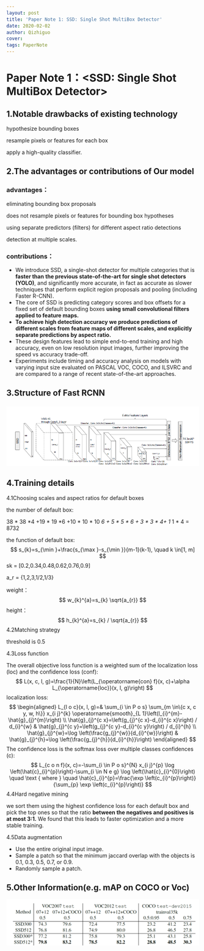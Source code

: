 ```yaml
---
layout: post
title: 'Paper Note 1: SSD: Single Shot MultiBox Detector'
date: 2020-02-02
author: Qizhiguo
cover: 
tags: PaperNote
---
```


# Paper Note 1：<SSD: Single Shot MultiBox Detector>

## 1.Notable drawbacks of existing technology


hypothesize bounding boxes

resample pixels or features for each box

apply a high-quality classifier.

## 2.The advantages or contributions of Our model

### **advantages：**

 eliminating bounding box proposals 

does not resample pixels or features for bounding box hypotheses

using separate predictors (filters) for different aspect ratio detections

detection at multiple scales.

### **contributions**：

- We introduce SSD, a single-shot detector for multiple categories that is **faster than**
  **the previous state-of-the-art for single shot detectors (YOLO)**, and significantly
  more accurate, in fact as accurate as slower techniques that perform explicit region
  proposals and pooling (including Faster R-CNN).
- The core of SSD is predicting category scores and box offsets for a fixed set of
  default bounding boxes **using small convolutional filters applied to feature maps.**
- **To achieve high detection accuracy we produce predictions of different scales from**
  **feature maps of different scales, and explicitly separate predictions by aspect ratio.**
- These design features lead to simple end-to-end training and high accuracy, even
  on low resolution input images, further improving the speed vs accuracy trade-off.
- Experiments include timing and accuracy analysis on models with varying input
  size evaluated on PASCAL VOC, COCO, and ILSVRC and are compared to a
  range of recent state-of-the-art approaches.

## 3.Structure of Fast RCNN

### 

![image-20200201202132544](https://raw.githubusercontent.com/Qzgfather/Qzgfather.github.io/master/assets/img/ssd-net.png)



### 

## 4.Training details

4.1Choosing scales and aspect ratios for default boxes

the number of default box:

38 * 38 *4 +19 * 19 *6 +10 * 10 * 10 *6 + 5 * 5 * 6  + 3 * 3  * 4+ 1* 1 * 4 = 8732

the function of default box:
$$
s_{k}=s_{\min }+\frac{s_{\max }-s_{\min }}{m-1}(k-1), \quad k \in[1, m]
$$
sk = [0.2,0.34,0.48,0.62,0.76,0.9]

a_r = {1,2,3,1/2,1/3} 

weight：
$$
w_{k}^{a}=s_{k} \sqrt{a_{r}}
$$
height：
$$
h_{k}^{a}=s_{k} / \sqrt{a_{r}}
$$
4.2Matching strategy

threshold is 0.5

4.3Loss function

The overall objective loss function is a weighted sum of the localization loss (loc) and the confidence loss (conf):
$$
L(x, c, l, g)=\frac{1}{N}\left(L_{\operatorname{con} f}(x, c)+\alpha L_{\operatorname{loc}}(x, l, g)\right)
$$
localization loss:
$$
\begin{aligned}
L_{l o c}(x, l, g)=& \sum_{i \in P o s} \sum_{m \in\{c x, c y, w, h\}} x_{i j}^{k} \operatorname{smooth}_{L 1}\left(l_{i}^{m}-\hat{g}_{j}^{m}\right) \\
\hat{g}_{j}^{c x}=\left(g_{j}^{c x}-d_{i}^{c x}\right) / d_{i}^{w} & \hat{g}_{j}^{c y}=\left(g_{j}^{c y}-d_{i}^{c y}\right) / d_{i}^{h} \\
\hat{g}_{j}^{w}=\log \left(\frac{g_{j}^{w}}{d_{i}^{w}}\right) & \hat{g}_{j}^{h}=\log \left(\frac{g_{j}^{h}}{d_{i}^{h}}\right)
\end{aligned}
$$
The confidence loss is the softmax loss over multiple classes confidences (c):
$$
L_{c o n f}(x, c)=-\sum_{i \in P o s}^{N} x_{i j}^{p} \log \left(\hat{c}_{i}^{p}\right)-\sum_{i \in N e g} \log \left(\hat{c}_{i}^{0}\right) \quad \text { where } \quad \hat{c}_{i}^{p}=\frac{\exp \left(c_{i}^{p}\right)}{\sum_{p} \exp \left(c_{i}^{p}\right)}
$$
4.4Hard negative mining

we sort them using the highest confidence loss for each default box and pick the top ones so that the ratio **between the negatives and positives is at most 3:1.** We found that this leads to faster optimization and a more stable training.

4.5Data augmentation

- Use the entire original input image.
- Sample a patch so that the minimum jaccard overlap with the objects is 0.1, 0.3,
  0.5, 0.7, or 0.9.
- Randomly sample a patch.

## 5.Other Information(e.g. mAP on COCO or Voc)

![image-20200201203502407](https://raw.githubusercontent.com/Qzgfather/Qzgfather.github.io/master/assets/img/ssd-map.png)
